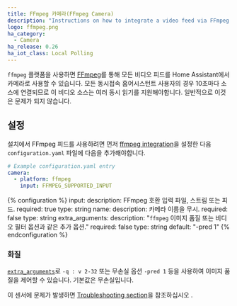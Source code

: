 ```yaml
---
title: FFmpeg 카메라(FFmpeg Camera)
description: "Instructions on how to integrate a video feed via FFmpeg as a camera within Home Assistant."
logo: ffmpeg.png
ha_category:
  - Camera
ha_release: 0.26
ha_iot_class: Local Polling
---
```


`ffmpeg` 플랫폼을 사용하면 [FFmpeg](https://www.ffmpeg.org/)를 통해 모든 비디오 피드를 Home Assistant에서 카메라로 사용할 수 있습니다. 모든 동시접속 홈어시스턴트 사용자의 경우 10초마다 소스에 연결되므로 이 비디오 소스는 여러 동시 읽기를 지원해야합니다. 일반적으로 이것은 문제가 되지 않습니다.

## 설정

설치에서 FFmpeg 피드를 사용하려면 먼저 [ffmpeg integration](/integrations/ffmpeg/)을 설정한 다음 `configuration.yaml` 파일에 다음을 추가해야합니다.

```yaml
# Example configuration.yaml entry
camera:
  - platform: ffmpeg
    input: FFMPEG_SUPPORTED_INPUT
```

{% configuration %}
input:
  description: FFmpeg 호환 입력 파일, 스트림 또는 피드.
  required: true
  type: string
name:
  description: 카메라 이름을 무시.
  required: false
  type: string
extra_arguments:
  description: "`ffmpeg` 이미지 품질 또는 비디오 필터 옵션과 같은 추가 옵션."
  required: false
  type: string
  default: "-pred 1"
{% endconfiguration %}

### 화질

[`extra_arguments`](https://www.ffmpeg.org/ffmpeg-codecs.html#jpeg2000)로 `-q : v 2-32` 또는 무손실 옵션 `-pred 1` 등을 사용하여 이미지 품질을 제어할 수 있습니다. 기본값은 무손실입니다.

이 센서에 문제가 발생하면 [Troubleshooting section](/integrations/ffmpeg/#troubleshooting)을 참조하십시오 .